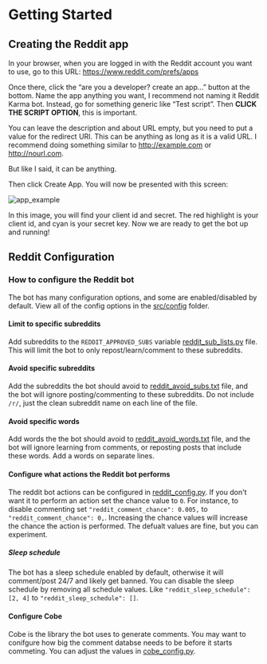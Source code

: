 # Getting Started

## Creating the Reddit app

In your browser, when you are logged in with the Reddit account you want to use, go to this URL: https://www.reddit.com/prefs/apps

Once there, click the “are you a developer? create an app...” button at the bottom. Name the app anything you want, I recommend not naming it Reddit Karma bot. Instead, go for something generic like “Test script”. Then **CLICK THE SCRIPT OPTION**, this is important.

You can leave the description and about URL empty, but you need to put a value for the redirect URI. This can be anything as long as it is a valid URL. I recommend doing something similar to http://example.com or http://nourl.com. 

But like I said, it can be anything.

Then click Create App.
You will now be presented with this screen:

![app_example](https://user-images.githubusercontent.com/29954899/103455850-f8810880-4cf0-11eb-9002-64c2f1e5a44e.png)

In this image, you will find your client id and secret. The red highlight is your client id, and cyan is your secret key. Now we are ready to get the bot up and running!

## Reddit Configuration

### How to configure the Reddit bot

The bot has many configuration options, and some are enabled/disabled by default. View all of the config options in the [src/config](/src/config) folder.

#### Limit to specific subreddits

Add subreddits to the `REDDIT_APPROVED_SUBS` variable [reddit_sub_lists.py](/src/config/reddit/reddit_sub_lists.py) file. This will limit the bot to only repost/learn/comment to these subreddits.

#### Avoid specific subreddits

Add the subreddits the bot should avoid to [reddit_avoid_subs.txt](/src/config/reddit/reddit_avoid_subs.txt) file, and the bot will ignore posting/commenting to these subreddits. Do not include `/r/`, just the clean subreddit name on each line of the file.

#### Avoid specific words

Add words the the bot should avoid to [reddit_avoid_words.txt](/src/config/reddit/reddit_avoid_words.txt) file, and the bot will ignore learning from comments, or reposting posts that include these words. Add a words on separate lines.

#### Configure what actions the Reddit bot performs

The reddit bot actions can be configured in [reddit_config.py](/src/config/reddit_config.py). If you don't want it to perform an action set the chance value to `0`. For instance, to disable commenting set `"reddit_comment_chance": 0.005,` to `"reddit_comment_chance": 0,`. Increasing the chance values will increase the chance the action is performed. The defualt values are fine, but you can experiment.

##### Sleep schedule

The bot has a sleep schedule enabled by default, otherwise it will comment/post 24/7 and likely get banned. You can disable the sleep schedule by removing all schedule values. Like `"reddit_sleep_schedule": [2, 4]` to `"reddit_sleep_schedule": []`.

#### Configure Cobe

Cobe is the library the bot uses to generate comments. You may want to conifgure how big the comment databse needs to be before it starts commeting. You can adjust the values in [cobe_config.py](/src/config/cobe_config.py).

